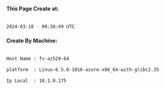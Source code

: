 
   
#### This Page Create at:

```bash

2024-03-18 - 09:38:49 UTC

```

#### Create By Machine:

```bash

Host Name : fv-az529-64

platform  : Linux-6.5.0-1016-azure-x86_64-with-glibc2.35

Ip Local  : 10.1.0.175

```

